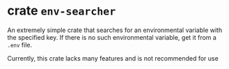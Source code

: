# crate `env-searcher`
An extremely simple crate that searches for an environmental variable with the specified key. If there is no such environmental variable, get it from a `.env` file.

Currently, this crate lacks many features and is not recommended for use